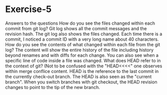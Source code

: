 # Exercise-5
Answers to the questions
How do you see the files changed within each commit from git log?
Git log shows all the commit messages and the revision hash. The git log also shows the files changed.
Each time there is a commit, I noticed a commit ID with a very long name about 40 characters.
How do you see the contents of what changed within each file from the git log?
The content will show the entire history of the file including history beyond renames and with diffs for each change.
You can also see when a specific line of code inside a file was changed.
What does HEAD refer to in the context of git? (Not to be confused with the "HEAD<<<<" one observes within merge conflice content.
HEAD is the reference to the last commit in the currently check-out branch. The HEAD is also seen as the "current branch". When you switch branches with git checkout, the HEAD revision changes to point to the tip of the new branch.
